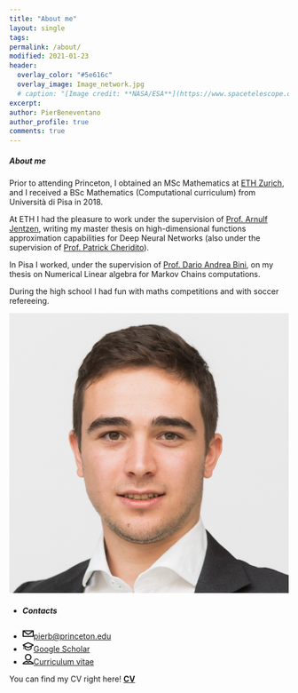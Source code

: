 ```yaml
---
title: "About me"
layout: single
tags:
permalink: /about/
modified: 2021-01-23
header:
  overlay_color: "#5e616c"
  overlay_image: Image_network.jpg
  # caption: "[Image credit: **NASA/ESA**](https://www.spacetelescope.org/images/heic0515a/)"
excerpt: 
author: PierBeneventano
author_profile: true
comments: true
---
```



<H5>About me</H5>
                        
Prior to attending Princeton, I obtained an MSc Mathematics at <a href="https://math.ethz.ch/" class="links">ETH Zurich</a>, and I received a BSc Mathematics (Computational curriculum) from Università di Pisa in 2018.
                        
At ETH I had the pleasure to work under the supervision of <a href="https://scholar.google.de/citations?user=fymm-XQAAAAJ&hl=en" class="links">Prof. Arnulf Jentzen</a>, writing my master thesis on high-dimensional functions approximation capabilities for Deep Neural Networks (also under the supervision of <a href="https://people.math.ethz.ch/~patrickc/" class="links">Prof. Patrick Cheridito</a>).

In Pisa I worked, under the supervision of <a href="https://scholar.google.com/citations?user=lbtyxsMAAAAJ&hl=en" class="links">Prof. Dario Andrea Bini</a>, on my thesis on Numerical Linear algebra for Markov Chains computations. <br>

During the high school I had fun with maths competitions and with soccer refereeing.

<div class="col-lg-4 text-center">
  <div class="profile">
      <img src="./assets/images/avatar.jpg" alt="alt text" class="avatar">
      <ul class="list-unstyled links">
          <li><h5>Contacts</h5></li>
          <li><img height="20" width="20" src="./assets/icons/mail.svg" /><a class="contact-link"href="">pierb@princeton.edu</a></li>
          <li><img height="20" width="20" src="./assets/icons/graduation.svg" /><a class="contact-link"href="https://scholar.google.com/citations?user=spL439oAAAAJ&hl=en">Google Scholar</a></li>
          <li><img height="20" width="20" src="./assets/icons/user.svg" /><a class="contact-link"href="https://pierbeneventano.github.io/CV_Beneventano.pdf">Curriculum vitae</a></li>
      </ul>
  <div class="row mb-4 text-center social-icon-container">
      <div class="col">
          <!--  <a href="https://www.facebook.com/PierBene"><span
                  class="social-icon fa fa-facebook"></span></a> -->
          <a href="https://twitter.com/PierBeneventano"><span
                  class="social-icon fa fa-twitter"></span></a>
          <a href="https://www.linkedin.com/in/pierbeneventano/"><span
                  class="social-icon fa fa-linkedin"></span></a>
          <!--  <a href="https://www.instagram.com/pierbene96/"><span
                  class="social-icon fa fa-instagram"></span></a> -->
          <a href="https://join.skype.com/invite/kobWyHxDkzse"><span
                  class="social-icon fa fa-skype"></span></a>
      </div>
  </div>
</div>

You can find my CV right here!
 <b> <a href="https://pierbeneventano.github.io/CV/CV_Beneventano.pdf" target="_blank">CV</a> </b> 
